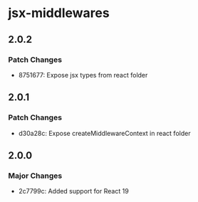 # jsx-middlewares

## 2.0.2

### Patch Changes

- 8751677: Expose jsx types from react folder

## 2.0.1

### Patch Changes

- d30a28c: Expose createMiddlewareContext in react folder

## 2.0.0

### Major Changes

- 2c7799c: Added support for React 19
